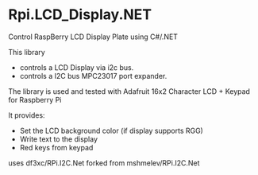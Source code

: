Rpi.LCD_Display.NET
===================

Control RaspBerry LCD Display Plate using C#/.NET

This library 
- controls a LCD Display via i2c bus. 
- controls a I2C bus MPC23017 port expander.


The library is used and tested with Adafruit 16x2 Character LCD + Keypad for Raspberry Pi

It provides:
- Set the LCD background color (if display supports RGG)
- Write text to the display
- Red keys from keypad

uses df3xc/RPi.I2C.Net forked from mshmelev/RPi.I2C.Net 
